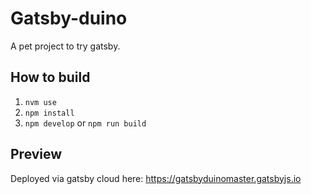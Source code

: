 # Gatsby-duino

A pet project to try gatsby.

## How to build

1. `nvm use`
1. `npm install`
1. `npm develop` or `npm run build`

## Preview

Deployed via gatsby cloud here: https://gatsbyduinomaster.gatsbyjs.io
